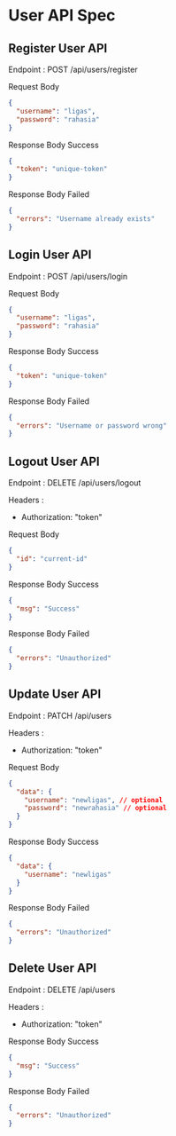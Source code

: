 # User API Spec

## Register User API

Endpoint : POST /api/users/register

Request Body

```json
{
  "username": "ligas",
  "password": "rahasia"
}
```

Response Body Success

```json
{
  "token": "unique-token"
}
```

Response Body Failed

```json
{
  "errors": "Username already exists"
}
```

## Login User API

Endpoint : POST /api/users/login

Request Body

```json
{
  "username": "ligas",
  "password": "rahasia"
}
```

Response Body Success

```json
{
  "token": "unique-token"
}
```

Response Body Failed

```json
{
  "errors": "Username or password wrong"
}
```

## Logout User API

Endpoint : DELETE /api/users/logout

Headers :

- Authorization: "token"

Request Body

```json
{
  "id": "current-id"
}
```

Response Body Success

```json
{
  "msg": "Success"
}
```

Response Body Failed

```json
{
  "errors": "Unauthorized"
}
```

## Update User API

Endpoint : PATCH /api/users

Headers :

- Authorization: "token"

Request Body

```json
{
  "data": {
    "username": "newligas", // optional
    "password": "newrahasia" // optional
  }
}
```

Response Body Success

```json
{
  "data": {
    "username": "newligas"
  }
}
```

Response Body Failed

```json
{
  "errors": "Unauthorized"
}
```

## Delete User API

Endpoint : DELETE /api/users

Headers :

- Authorization: "token"

Response Body Success

```json
{
  "msg": "Success"
}
```

Response Body Failed

```json
{
  "errors": "Unauthorized"
}
```
